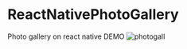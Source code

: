 # ReactNativePhotoGallery
Photo gallery on react native
DEMO
![photogall](https://user-images.githubusercontent.com/7074063/28923829-11c38ce8-7868-11e7-8f4e-d7b3817a3d9d.gif)
